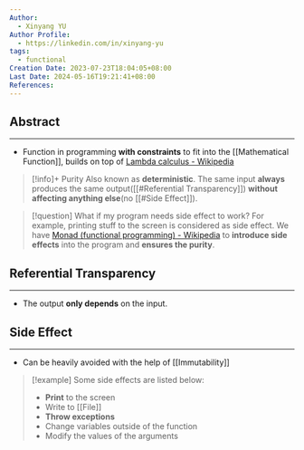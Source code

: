 ```yaml
---
Author:
  - Xinyang YU
Author Profile:
  - https://linkedin.com/in/xinyang-yu
tags:
  - functional
Creation Date: 2023-07-23T18:04:05+08:00
Last Date: 2024-05-16T19:21:41+08:00
References: 
---
```

## Abstract
---
- Function in programming **with constraints** to fit into the [[Mathematical Function]], builds on top of [Lambda calculus - Wikipedia](https://en.wikipedia.org/wiki/Lambda_calculus)


>[!info]+ Purity
> Also known as **deterministic**. The same input **always** produces the same output([[#Referential Transparency]]) **without affecting anything else**(no [[#Side Effect]]).

>[!question] What if my program needs side effect to work?
> For example, printing stuff to the screen is considered as side effect. We have [Monad (functional programming) - Wikipedia](https://en.wikipedia.org/wiki/Monad_(functional_programming)) to **introduce side effects** into the program and **ensures the purity**.

## Referential Transparency
---
- The output **only depends** on the input.

## Side Effect
---
- Can be heavily avoided with the help of [[Immutability]]

>[!example]
> Some side effects are listed below:
> 
> - **Print** to the screen
> - Write to [[File]]
> - **Throw exceptions**
> - Change variables outside of the function
> - Modify the values of the arguments